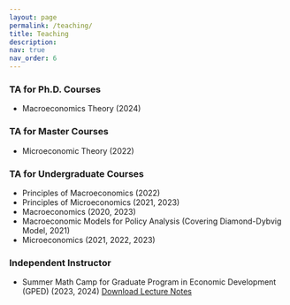 ```yaml
---
layout: page
permalink: /teaching/
title: Teaching
description:
nav: true
nav_order: 6
---
```

### TA for Ph.D. Courses

- Macroeconomics Theory (2024)

### TA for Master Courses

- Microeconomic Theory (2022)

### TA for Undergraduate Courses

- Principles of Macroeconomics (2022)
- Principles of Microeconomics (2021, 2023)
- Macroeconomics (2020, 2023)
- Macroeconomic Models for Policy Analysis (Covering Diamond-Dybvig Model, 2021)
- Microeconomics (2021, 2022, 2023)

### Independent Instructor

- Summer Math Camp for Graduate Program in Economic Development (GPED) (2023, 2024)
[Download Lecture Notes](https://linq6.github.io/assets/pdf/KKT.pdf)
